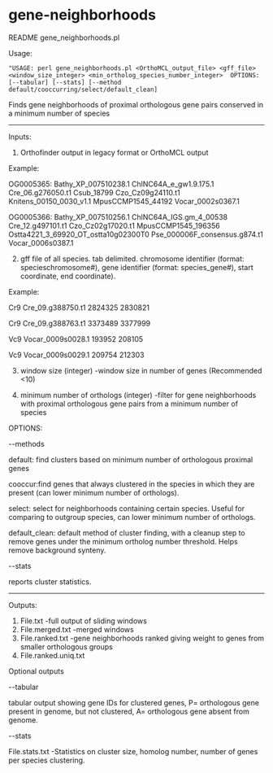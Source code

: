 # gene-neighborhoods
README gene_neighborhoods.pl

Usage:
```
"USAGE: perl gene_neighborhoods.pl <OrthoMCL_output_file> <gff_file> <window_size_integer> <min_ortholog_species_number_integer>  OPTIONS: [--tabular] [--stats] [--method default/cooccurring/select/default_clean] 
```

Finds gene neighborhoods of proximal orthologous gene pairs conserved in a minimum number of species

---------------------------------------------------------------------------------

Inputs:

1. Orthofinder output in legacy format or OrthoMCL output

Example:

OG0005365: Bathy_XP_007510238.1 ChlNC64A_e_gw1.9.175.1 Cre_06.g276050.t1 Csub_18799 Czo_Cz09g24110.t1 Knitens_00150_0030_v1.1 MpusCCMP1545_44192 Vocar_0002s0367.1

OG0005366: Bathy_XP_007510256.1 ChlNC64A_IGS.gm_4_00538 Cre_12.g497101.t1 Czo_Cz02g17020.t1 MpusCCMP1545_196356 Ostta4221_3_69920_OT_ostta10g02300T0 Pse_000006F_consensus.g874.t1 Vocar_0006s0387.1

2. gff file of all species. tab delimited. chromosome identifier (format: specieschromosome#), gene identifier (format: species_gene#), start coordinate, end coordinate). 

Example:

Cr9	Cre_09.g388750.t1	2824325	2830821

Cr9	Cre_09.g388763.t1	3373489	3377999

Vc9	Vocar_0009s0028.1	193952	208105

Vc9	Vocar_0009s0029.1	209754	212303


3. window size (integer) -window size in number of genes (Recommended <10)

4. minimum number of orthologs (integer) -filter for gene neighborhoods with proximal orthologous gene pairs from a minimum number of species 


OPTIONS:

--methods

default: find clusters based on minimum number of orthologous proximal genes

cooccur:find genes that always clustered in the species in which they are present (can lower minimum number of orthologs).

select: select for neighborhoods containing certain species. Useful for comparing to outgroup species, can lower minimum number of orthologs.

default_clean: default method of cluster finding, with a cleanup step to remove genes under the minimum ortholog number threshold. Helps remove background synteny. 

--stats

  reports cluster statistics. 
  

---------------------------------------------------------------------------------

Outputs:

1. File.txt -full output of sliding windows
2. File.merged.txt -merged windows
3. File.ranked.txt -gene neighborhoods ranked giving weight to genes from smaller orthologous groups
4. File.ranked.uniq.txt

Optional outputs

--tabular

tabular output showing gene IDs for clustered genes, P= orthologous gene present in genome, but not clustered, A= orthologous gene absent from genome. 

--stats

File.stats.txt -Statistics on cluster size, homolog number, number of genes per species clustering. 
